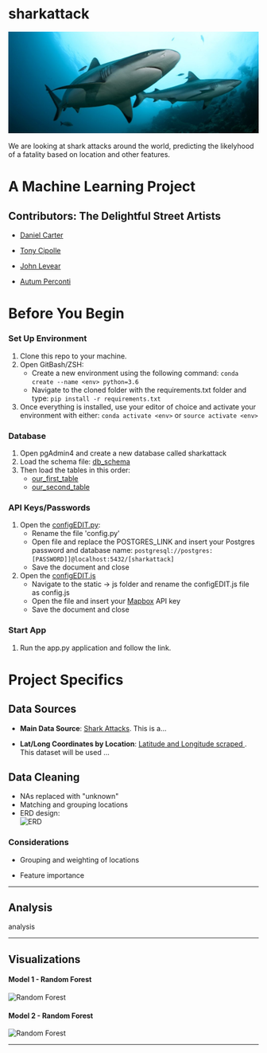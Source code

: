 # sharkattack
![Great Whites](templates/assets/img/hero-bg.jpg)

We are looking at shark attacks around the world, predicting the likelyhood of a fatality based on location and other features. 

# A Machine Learning Project



## Contributors: The Delightful Street Artists

- [Daniel Carter](https://github.com/Dcarter15)

- [Tony Cipolle](https://github.com/ajcipolle)

- [John Levear](https://github.com/jlevear)

- [Autum Perconti](https://github.com/aperconti)

# Before You Begin

### Set Up Environment

1.  Clone this repo to your machine.
2.  Open GitBash/ZSH:
    - Create a new environment using the following command:
      `conda create --name <env> python=3.6`
    - Navigate to the cloned folder with the requirements.txt folder and type:
      `pip install -r requirements.txt`
3.  Once everything is installed, use your editor of choice and activate your environment with either:
    `conda activate <env>` or `source activate <env>`

### Database

1.  Open pgAdmin4 and create a new database called sharkattack
2.  Load the schema file: [db_schema](static/data/db_schema.sql)
3.  Then load the tables in this order:
    - [our_first_table](static/data/<filename>.csv)
    - [our_second_table](static/data/<filename>.csv)

### API Keys/Passwords

1.  Open the [configEDIT.py](configEDIT.py):
    - Rename the file 'config.py'
    - Open file and replace the POSTGRES_LINK and insert your Postgres password and database name:
      `postgresql://postgres:[PASSWORD]]@localhost:5432/[sharkattack]`
    - Save the document and close
2.  Open the [configEDIT.js](static/js/configEDIT.js)
    - Navigate to the static -> js folder and rename the configEDIT.js file as config.js
    - Open the file and insert your [Mapbox](https://www.mapbox.com/) API key
    - Save the document and close

### Start App

1.  Run the app.py application and follow the link.

# Project Specifics


## Data Sources

- **Main Data Source**: [Shark Attacks](https://www.kaggle.com/...). This is a...

- **Lat/Long Coordinates by Location**: [Latitude and Longitude scraped ](https://www....). This dataset will be used ...

## Data Cleaning

- NAs replaced with "unknown"
- Matching and grouping locations
- ERD design:<br />
  ![ERD](static/images/OlympicDB_ERD.jpeg)

### Considerations

- Grouping and weighting of locations

- Feature importance

<hr>
 
## Analysis

analysis


<hr>

## Visualizations

#### Model 1 - Random Forest

![Random Forest](static/images/gender_summer.JPG)

#### Model 2 - Random Forest

![Random Forest](static/images/gender_summer.JPG)


<hr>
  
